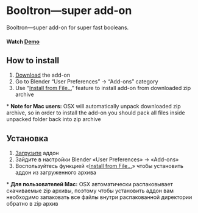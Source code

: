Booltron—super add-on
==========================
Booltron—super add-on for super fast booleans.


#### Watch [Demo]


How to install
--------------------------
1. [Download][master.zip] the add-on
2. Go to Blender “User Preferences” → “Add-ons” category
3. Use “[Install from File…]” feature to install add-on from downloaded zip archive

\* **Note for Mac users:** OSX will automatically unpack downloaded zip archive, so in order to install the add-on you should pack all files inside unpacked folder back into zip archive


Установка
--------------------------
1. [Загрузите][master.zip] аддон
2. Зайдите в настройки Blender «User Preferences» → «Add-ons»
3. Воспользуйтесь функцией «[Install from File…]» чтобы установить аддон из загруженного архива

\* **Для пользователей Mac:** OSX автоматически распаковывает скачиваемые zip архивы, поэтому чтобы установить аддон вам необходимо запаковать все файлы внутри распакованной директории обратно в zip архив




[Demo]: https://youtu.be/KxbJSUQpw7I
[master.zip]: https://github.com/mrachinskiy/blender-addon-booltron/archive/master.zip
[Install from File…]: http://www.blender.org/manual/extensions/python/add_ons.html#installation-of-a-3rd-party-add-on

